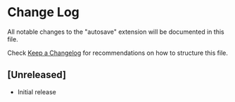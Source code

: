 # Change Log

All notable changes to the "autosave" extension will be documented in this file.

Check [Keep a Changelog](http://keepachangelog.com/) for recommendations on how to structure this file.

## [Unreleased]

- Initial release